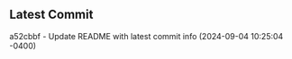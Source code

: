
## Latest Commit
a52cbbf - Update README with latest commit info (2024-09-04 10:25:04 -0400) <Yunxi-Zhou>
